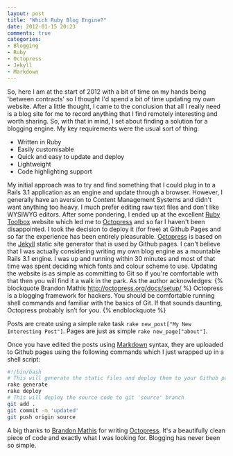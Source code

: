 ```yaml
---
layout: post
title: "Which Ruby Blog Engine?"
date: 2012-01-15 20:23
comments: true
categories:
- Blogging
- Ruby
- Octopress
- Jekyll
- Markdown
---
```

So, here I am at the start of 2012 with a bit of time on my hands being 'between contracts' so I thought I'd spend a bit of time updating my own website.  After a little thought, I came to the conclusion that all I really need is a blog site for me to record anything that I find remotely interesting and worth sharing.  So, with that in mind, I set about finding a solution for a blogging engine.  My key requirements were the usual sort of thing:

- Written in Ruby
- Easily customisable
- Quick and easy to update and deploy
- Lightweight
- Code highlighting support

<!-- more -->

My initial approach was to try and find something that I could plug in to a Rails 3.1 application as an engine and update through a browser.  However, I generally have an aversion to Content Management Systems and didn't want anything too heavy.  I much prefer editing raw text files and don't like WYSIWYG editors.  After some pondering, I ended up at the excellent [Ruby Toolbox](https://www.ruby-toolbox.com/) website which led me to [Octopress](http://octopress.org) and so far I haven't been disappointed.  I took the decision to deploy it (for free) at Github Pages and so far the experience has been entirely pleasurable.  [Octopress](http://octopress.org) is based on the [Jekyll](https://github.com/mojombo/jekyll) static site generator that is used by Github pages.  I can't believe that I was actually considering writing my own blog engine as a mountable Rails 3.1 engine.  I was up and running within 30 minutes and most of that time was spent deciding which fonts and colour scheme to use.  Updating the website is as simple as committing to Git so if you're comfortable with that then you will find it a walk in the park.  As the author acknowledges:
{% blockquote Brandon Mathis http://octopress.org/docs/setup/ %}
Octopress is a blogging framework for hackers. You should be comfortable running shell commands and familiar with the basics of Git. If that sounds daunting, Octopress probably isn’t for you.
{% endblockquote %}

Posts are create using a simple rake task `rake new_post["My New Interesting Post"]`.
Pages are just as simple `rake new_page["about"]`.

Once you have edited the posts using [Markdown](http://daringfireball.net/projects/markdown/syntax) syntax, they are uploaded to Github pages using the following commands which I just wrapped up in a shell script:

``` bash deploy.sh
#!/bin/bash
# This will generate the static files and deploy them to your Github pages 'master' branch
rake generate
rake deploy
# This will deploy the source code to git 'source' branch
git add .
git commit -m 'updated'
git push origin source
```

A big thanks to [Brandon Mathis](http://brandonmathis.com/) for writing [Octopress](http://octopress.org).  It's a beautifully clean piece of code and exactly what I was looking for.  Blogging has never been so simple.
